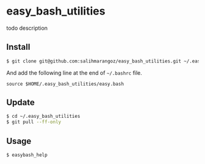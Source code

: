 # easy_bash_utilities

todo description

## Install

```bash
$ git clone git@github.com:salihmarangoz/easy_bash_utilities.git ~/.easy_bash_utilities
```

And add the following line at the end of `~/.bashrc` file.

```
source $HOME/.easy_bash_utilities/easy.bash
```

## Update

```bash
$ cd ~/.easy_bash_utilities
$ git pull --ff-only
```

## Usage

```bash
$ easybash_help
```

